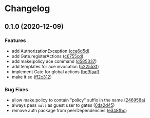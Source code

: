 # Changelog

## 0.1.0 (2020-12-09)


### Features

* add AuthorizationException ([cce6d5d](https://www.github.com/zakodium/adonis-authorization/commit/cce6d5dc81d7f6816c99c75c82a65737da268176))
* add Gate.registerActions ([c6755cd](https://www.github.com/zakodium/adonis-authorization/commit/c6755cdde81f28fe81fe9990999e8c37787d854e))
* add make:policy ace command ([d585337](https://www.github.com/zakodium/adonis-authorization/commit/d585337fe8fac0a6dedf021d2e385e713d169fba))
* add templates for ace invocation ([522553f](https://www.github.com/zakodium/adonis-authorization/commit/522553f8701a679ef76b1e53651f21086cb1aab4))
* implement Gate for global actions ([be9faaf](https://www.github.com/zakodium/adonis-authorization/commit/be9faaf9fc81112bd870f1076765e69f040eb4c1))
* make it so ([ff2c312](https://www.github.com/zakodium/adonis-authorization/commit/ff2c312ebd34add87e587eeb2e80a3d5d46fe5de))


### Bug Fixes

* allow make:policy to contain "policy" suffix in the name ([246958a](https://www.github.com/zakodium/adonis-authorization/commit/246958a66df1de3beada8721609fcb78fc93343c))
* always pass `null` as guest user to gates ([0da2d45](https://www.github.com/zakodium/adonis-authorization/commit/0da2d45ddbd45d1c8ec36814b9424d68f2962d69))
* remove auth package from peerDependencies ([e348fbc](https://www.github.com/zakodium/adonis-authorization/commit/e348fbc482518725abb70fb4f38db52c1aff554f))
